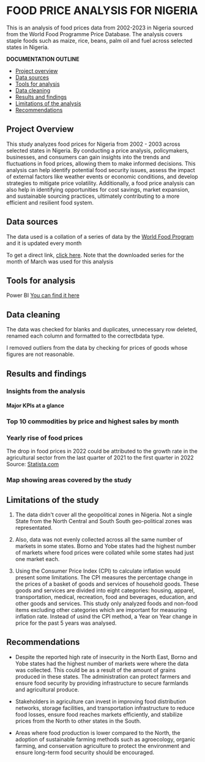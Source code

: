# FOOD PRICE ANALYSIS FOR NIGERIA
This is an analysis of food prices data from 2002-2023 in Nigeria sourced from the World Food Programme Price Database.
The analysis covers staple foods such as maize, rice, beans, palm oil and fuel across selected states in Nigeria.  

**DOCUMENTATION OUTLINE**
- [Project overview](#project-overview)
- [Data sources](#data-sources)
- [Tools for analysis](#tools-for-analysis)
- [Data cleaning](#data-cleaning)
- [Results and findings](#results-and-findings)
- [Limitations of the analysis](#limitations-of-the-study)
- [Recommendations](#recommendations)

## Project Overview

This study analyzes food prices for Nigeria from 2002 - 2003 across selected states in Nigeria. By conducting a price analysis, policymakers, businesses, and consumers can gain insights into the trends and fluctuations in food prices, allowing them to make informed decisions. This analysis can help identify potential food security issues, assess the impact of external factors like weather events or economic conditions, and develop strategies to mitigate price volatility. Additionally, a food price analysis can also help in identifying opportunities for cost savings, market expansion, and sustainable sourcing practices, ultimately contributing to a more efficient and resilient food system.


## Data sources

The data used is a collation of a series of data by the [World Food Program](https://www.wfp.org/) and it is updated every month

To get a direct link, [click here](https://data.humdata.org/dataset/wfp-food-prices-for-nigeria). Note that the downloaded series for the month of March was used for this analysis

## Tools for analysis

Power BI [You can find it here](https://powerbi.microsoft.com/en-us/downloads/)

## Data cleaning

The data was checked for blanks and duplicates, unnecessary row deleted, renamed each column and formatted to the correctbdata type. 

I removed outliers from the data by checking for prices of goods whose figures are not reasonable. 

## Results and findings

### Insights from the analysis

#### Major KPIs at a glance




### Top 10 commodities by price and highest sales by month







### Yearly rise of food prices

The drop in food prices in 2022 could be attributed to the growth rate in the agricultural sector from the last quarter of 2021 to the first quarter in 2022
Source: [Statista.com](https://www.statista.com/statistics/1193510/agricultural-sector-growth-in-nigeria/#:~:text=In%20the%20second%20quarter%20of,growth%20of%20over%203.5%20percent)

### Map showing areas covered by the study 


## Limitations of the study

1. The data didn't cover all the geopolitical zones in Nigeria. Not a single State from the North Central and South South geo-political zones was representated. 

2. Also, data was not evenly collected across all the same number of markets in some states. Borno and Yobe states had the highest number of markets where food prices were collated while some states had just one market each.

3. Using the Consumer Price Index (CPI) to calculate inflation would present some limitations. The CPI measures the percentage change in the prices of a basket of goods and services of household goods. These goods and services are divided into eight categories: housing, apparel, transportation, medical, recreation, food and beverages, education, and other goods and services. This study only analyzed foods and non-food items excluding other categories which are important for measuring inflation rate. Instead of usind the CPI method, a Year on Year change in price for the past 5 years was analysed.

## Recommendations

- Despite the reported high rate of insecurity in the North East, Borno and Yobe states had the highest number of markets were where the data was collected. This could be as a result of the amount of grains produced in these states. The administration can protect farmers and ensure food security by providing infrastructure to secure farmlands and agricultural produce.

- Stakeholders in agriculture can invest in improving food distribution networks, storage facilities, and transportation infrastructure to reduce food losses, ensure food reaches markets efficiently, and stabilize prices from the North to other states in the South.

- Areas where food production is lower compared to the North, the adoption of sustainable farming methods such as agroecology, organic farming, and conservation agriculture to protect the environment and ensure long-term food security should be encouraged.

